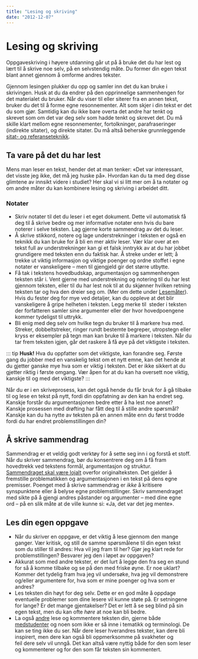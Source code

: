 ```yaml
---
title: "Lesing og skriving"
date: "2012-12-07"
---
```


# Lesing og skriving

Oppgaveskriving i høyere utdanning går ut på å bruke det du har lest og lært til å skrive noe selv, på en selvstendig måte. Du former din egen tekst blant annet gjennom å omforme andres tekster.

Gjennom lesingen plukker du opp og samler inn det du kan bruke i skrivingen. Husk at du da endrer på den opprinnelige sammenhengen for det materialet du bruker. Når du viser til eller siterer fra en annen tekst, bruker du det til å forme egne resonnementer. Alt som skjer i din tekst er det du som gjør. Samtidig kan du ikke bare overta det andre har tenkt og skrevet som om det var deg selv som hadde tenkt og skrevet det. Du må skille klart mellom egne resonnementer, fortolkninger, parafraseringer (indirekte sitater), og direkte sitater. Du må altså beherske grunnleggende [sitat- og referanseteknikk](https://sokogskriv.no/kildebruk-og-referanser/hvordan-referere/).

## Ta vare på det du har lest

Mens man leser en tekst, hender det at man tenker: «Det var interessant, det visste jeg ikke, det må jeg huske på». Hvordan kan du ta med deg disse glimtene av innsikt videre i studiet? Her skal vi si litt mer om å ta notater og om andre måter du kan kombinere lesing og skriving i arbeidet ditt.

### Notater

- Skriv notater til det du leser i et eget dokument. Dette vil automatisk få deg til å skrive bedre og mer informative notater enn hvis du bare noterer i selve teksten. Lag gjerne korte sammendrag av det du leser.
- Å skrive stikkord, notere og lage understrekninger i teksten er også en teknikk du kan bruke for å bli en mer aktiv leser. Vær klar over at en tekst full av understrekninger kan gi et falsk inntrykk av at du har jobbet grundigere med teksten enn du faktisk har. Å streke under er lett; å trekke ut viktig informasjon og viktige poenger og ordne stoffet i egne notater er vanskeligere – men til gjengjeld gir det større utbytte.
- Få tak i tekstens hovedbudskap, argumentasjon og sammenhengen teksten står i. Vent gjerne med understrekning og notering til du har lest gjennom teksten, eller til du har lest nok til at du skjønner hvilken retning teksten tar og hva den dreier seg om. (Mer om dette under [Lesemåter](?p=1285)). Hvis du fester deg for mye ved detaljer, kan du oppleve at det blir vanskeligere å gripe helheten i teksten. Legg merke til  steder i teksten der forfatteren samler sine argumenter eller der hvor hovedpoengene kommer tydeligst til uttrykk.
- Bli enig med deg selv om hvilke tegn du bruker til å markere hva med. Streker, dobbeltstreker, ringer rundt bestemte begreper, utropstegn eller kryss er eksempler på tegn man kan bruke til å markere i teksten. Når du tar frem teksten igjen, går det raskere å få øye på det viktigste i teksten.

::: tip 
**Husk!** Hva du oppfatter som det viktigste, kan forandre seg. Første gang du jobber med en vanskelig tekst om et nytt emne, kan det hende at du gjetter ganske mye hva som er viktig i teksten. Det er ikke sikkert at du gjetter riktig i første omgang. Vær åpen for at du kan ha oversett noe viktig, kanskje til og med det viktigste?
:::

Når du er i en skriveprosess, kan det også hende du får bruk for å gå tilbake til og lese en tekst på nytt, fordi din oppfatning av den kan ha endret seg. Kanskje forstår du argumentasjonen bedre etter å ha lest noe annet? Kanskje prosessen med drøfting har fått deg til å stille andre spørsmål? Kanskje kan du ha nytte av teksten på en annen måte enn du først trodde fordi du har endret problemstillingen din?

## Å skrive sammendrag

Sammendrag er et veldig godt verktøy for å sette seg inn i og forstå et stoff. Når du skriver sammendrag, bør du konsentrere deg om å få fram hovedtrekk ved tekstens formål, argumentasjon og struktur. [Sammendraget skal være lojalt](/kildebruk-og-referanser/hvordan-referere/#Meningsinnhold "Hvorfor referere?") overfor originalteksten. Det gjelder å fremstille problematikken og argumentasjonen i en tekst på dens egne premisser. Poenget med å skrive sammendrag er _ikke_ å kritisere synspunktene eller å belyse egne problemstillinger. Skriv sammendraget med sikte på å gjengi andres påstander og argumenter – med dine egne ord – på en slik måte at de ville kunne si: «Ja, det var det jeg mente».

## Les din egen oppgave

- Når du skriver en oppgave, er det viktig å lese gjennom den mange ganger. Vær kritisk, og still de samme spørsmålene til din egen tekst som du stiller til andres: Hva vil jeg fram til her? Gjør jeg klart rede for problemstillingen? Besvarer jeg den i løpet av oppgaven?
- Akkurat som med andre tekster, er det lurt å legge den fra seg en stund for så å komme tilbake og se på den med friske øyne. Er noe uklart? Kommer det tydelig fram hva jeg vil undersøke, hva jeg vil demonstrere og/eller argumentere for, hva som er mine poenger og hva som er andres?
- Les teksten din høyt for deg selv. Dette er en god måte å oppdage eventuelle problemer som dine lesere vil kunne støte på. Er setningene for lange? Er det mange gjentakelser? Det er lett å se seg blind på sin egen tekst, men du kan ofte _høre_ at noe kan bli bedre.
- La også [andre](/studieteknikk/kollokvie/ "Kollokvie") lese og kommentere teksten din, gjerne både [medstudenter](/skriving/skriving-er-en-prosess/skrivegrupper/ "Skrivegrupper") og noen som ikke er så inne i tematikk og terminologi. De kan se ting ikke du ser. Når dere leser hverandres tekster, kan dere bli inspirert, men dere kan også bli oppmerksomme på svakheter og feil dere selv vil unngå. Det kan altså være nyttig både for den som leser og kommenterer og for den som får teksten sin kommentert.
